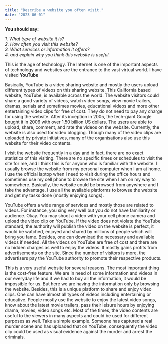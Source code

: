 ```yaml
---
title: "Describe a website you often visit."
date: "2023-06-01"
---
```


**You should say:**

_1\. What type of website it is?  
2\. How often you visit this website?  
3\. What services or information it offers?  
4\. and explain why you think this website is useful._

  
This is the age of technology. The Internet is one of the important aspects of technology and websites are the entrance to the vast virtual world. I have visited **YouTube**

Basically, YouTube is a video sharing website and mostly the users upload different types of videos on this sharing website. This California based website, YouTube, is available across the world. The website visitors could share a good variety of videos, watch video songs, view movie trailers, dramas, serials and sometimes movies, educational videos and more other entertaining video clips for free of cost. They do not need to pay any charge for using the website. After its inception in 2005, the tech-giant Google bought it in 2006 with over 1.50 billion US dollars. The users are able to upload, share, comment, and rate the videos on the website. Currently, the website is also used for video blogging. Though many of the video clips are uploaded by private initiatives, many of the organisations also use this website for their video contents.

I visit the website frequently in a day and in fact, there are no exact statistics of this visiting. There are no specific times or schedules to visit the site for me, and I think this is for anyone who is familiar with the website. I usually browse the website from my personal computer when I am at home. I use the official laptop when I need to visit during the office hours and sometimes use my cell phone to browse the site when I am on my way to somewhere. Basically, the website could be browsed from anywhere and I take the advantage. I use all the available platforms to browse the website and get my tasks done (mostly enjoying songs).

YouTube offers a wide range of services and mostly those are related to videos. For instance, you sing very well but you do not have familiarity or audience. Okay. You may shoot a video with your cell phone camera and upload the video clip on YouTube. If the video does not violate the YouTube standard, the authority will publish the video on the website is perfect, it would be watched, enjoyed and shared by millions of people which will bring you fame. Besides, one can download the necessary and available videos if needed. All the videos on YouTube are free of cost and there are no hidden charges as well to enjoy the videos. It mostly gains profits from advertisements on the site. Since the number of visitors is more, the advertisers pay the YouTube authority to promote their respective products.

This is a very useful website for several reasons. The most important thing is the cost-free feature. We are in need of some information and videos in our everyday life and if we had to buy all the information, it would be impossible for us. But here we are having the information only by browsing the website. Besides, this is a unique platform to share and enjoy video clips. One can have almost all types of videos including entertaining or educative. People mostly use the website to enjoy the latest video songs, know about the latest movie trailers, pass their leisure hours by enjoying drama, movies, video songs etc. Most of the times, the video contents are useful to the viewers in many aspects and could be used for different purposes as well. Take a simple example. Someone has captured a real murder scene and has uploaded that on YouTube, consequently the video clip could be used as visual evidence against the murder and arrest the criminals.
